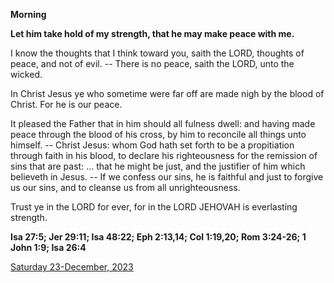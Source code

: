**Morning**

**Let him take hold of my strength, that he may make peace with me.**
 
I know the thoughts that I think toward you, saith the LORD, thoughts of peace, and not of evil. -- There is no peace, saith the LORD, unto the wicked.
 
In Christ Jesus ye who sometime were far off are made nigh by the blood of Christ. For he is our peace.
 
It pleased the Father that in him should all fulness dwell: and having made peace through the blood of his cross, by him to reconcile all things unto himself. -- Christ Jesus: whom God hath set forth to be a propitiation through faith in his blood, to declare his righteousness for the remission of sins that are past: ... that he might be just, and the justifier of him which believeth in Jesus. -- If we confess our sins, he is faithful and just to forgive us our sins, and to cleanse us from all unrighteousness.
 
Trust ye in the LORD for ever, for in the LORD JEHOVAH is everlasting strength.  

**Isa 27:5; Jer 29:11; Isa 48:22; Eph 2:13,14; Col 1:19,20; Rom 3:24-26; 1 John 1:9; Isa 26:4**

[Saturday 23-December, 2023](https://t.me/daily_light)

